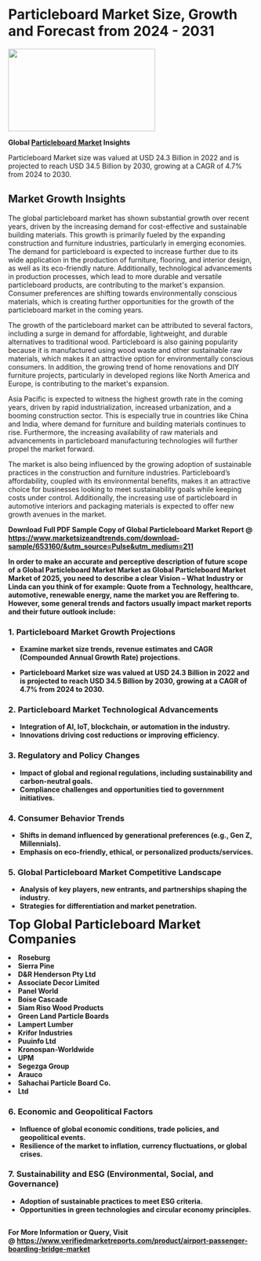 <H1>Particleboard Market Size, Growth and Forecast from 2024 - 2031</H1><img class="aligncenter size-medium wp-image-584254" src="https://thirdeyenews.in/wp-content/uploads/2024/09/Global-Market-Research-300x168.jpeg" alt="" width="300" height="168" /><p><strong>Global&nbsp;<a href="https://www.marketsizeandtrends.com/download-sample/653160/&amp;utm_source=Pulse&amp;utm_medium=211">Particleboard Market</a> Insights</strong></p><p>Particleboard Market size was valued at USD 24.3 Billion in 2022 and is projected to reach USD 34.5 Billion by 2030, growing at a CAGR of 4.7% from 2024 to 2030.</p><p><h2>Market Growth Insights</h2> <p>The global particleboard market has shown substantial growth over recent years, driven by the increasing demand for cost-effective and sustainable building materials. This growth is primarily fueled by the expanding construction and furniture industries, particularly in emerging economies. The demand for particleboard is expected to increase further due to its wide application in the production of furniture, flooring, and interior design, as well as its eco-friendly nature. Additionally, technological advancements in production processes, which lead to more durable and versatile particleboard products, are contributing to the market's expansion. Consumer preferences are shifting towards environmentally conscious materials, which is creating further opportunities for the growth of the particleboard market in the coming years.</p> <p><strong></strong></p> <p>The growth of the particleboard market can be attributed to several factors, including a surge in demand for affordable, lightweight, and durable alternatives to traditional wood. Particleboard is also gaining popularity because it is manufactured using wood waste and other sustainable raw materials, which makes it an attractive option for environmentally conscious consumers. In addition, the growing trend of home renovations and DIY furniture projects, particularly in developed regions like North America and Europe, is contributing to the market's expansion.</p> <p>Asia Pacific is expected to witness the highest growth rate in the coming years, driven by rapid industrialization, increased urbanization, and a booming construction sector. This is especially true in countries like China and India, where demand for furniture and building materials continues to rise. Furthermore, the increasing availability of raw materials and advancements in particleboard manufacturing technologies will further propel the market forward.</p> <p>The market is also being influenced by the growing adoption of sustainable practices in the construction and furniture industries. Particleboard’s affordability, coupled with its environmental benefits, makes it an attractive choice for businesses looking to meet sustainability goals while keeping costs under control. Additionally, the increasing use of particleboard in automotive interiors and packaging materials is expected to offer new growth avenues in the market.</p> <p><strong></p><p><span class=""><strong>Download Full PDF Sample Copy of Global Particleboard Market Report</strong> @ <a href="https://www.marketsizeandtrends.com/download-sample/653160/&amp;utm_source=Pulse&amp;utm_medium=211" target="_blank">https://www.marketsizeandtrends.com/download-sample/653160/&amp;utm_source=Pulse&amp;utm_medium=211</a></span></p><p>In order to make an accurate and perceptive description of future scope of a Global&nbsp;Particleboard Market Market as Global&nbsp;Particleboard Market Market of 2025, you need to describe a clear Vision &ndash; What Industry or Linda can you think of for example: Quote from a Technology, healthcare, automotive, renewable energy, name the market you are Reffering to. However, some general trends and factors usually impact market reports and their future outlook include:</p><h3>1.&nbsp;<strong>Particleboard Market Growth Projections</strong></h3><ul><li>Examine market size trends, revenue estimates and CAGR (Compounded Annual Growth Rate) projections.</li><li><p>Particleboard Market size was valued at USD 24.3 Billion in 2022 and is projected to reach USD 34.5 Billion by 2030, growing at a CAGR of 4.7% from 2024 to 2030.</p></li></ul><h3>2.&nbsp;<strong>Particleboard Market Technological Advancements</strong></h3><ul><li>Integration of AI, IoT, blockchain, or automation in the industry.</li><li>Innovations driving cost reductions or improving efficiency.</li></ul><h3>3.&nbsp;<strong>Regulatory and Policy Changes</strong></h3><ul><li>Impact of global and regional regulations, including sustainability and carbon-neutral goals.</li><li>Compliance challenges and opportunities tied to government initiatives.</li></ul><h3>4.&nbsp;<strong>Consumer Behavior Trends</strong></h3><ul><li>Shifts in demand influenced by generational preferences (e.g., Gen Z, Millennials).</li><li>Emphasis on eco-friendly, ethical, or personalized products/services.</li></ul><h3>5.&nbsp;<strong>Global Particleboard Market Competitive Landscape</strong></h3><ul><li>Analysis of key players, new entrants, and partnerships shaping the industry.</li><li>Strategies for differentiation and market penetration.</li></ul><p data-pm-slice="1 1 []"><span style="color: inherit; font-family: inherit; font-size: 25px;">Top Global Particleboard Market Companies</span></p><div class="" data-test-id=""><p><li>Roseburg</li><li> Sierra Pine</li><li> D&R Henderson Pty Ltd</li><li> Associate Decor Limited</li><li> Panel World</li><li> Boise Cascade</li><li> Siam Riso Wood Products</li><li> Green Land Particle Boards</li><li> Lampert Lumber</li><li> Krifor Industries</li><li> Puuinfo Ltd</li><li> Kronospan-Worldwide</li><li> UPM</li><li> Segezga Group</li><li> Arauco</li><li> Sahachai Particle Board Co.</li><li> Ltd</li></p></div><h3>6.&nbsp;<strong>Economic and Geopolitical Factors</strong></h3><ul><li>Influence of global economic conditions, trade policies, and geopolitical events.</li><li>Resilience of the market to inflation, currency fluctuations, or global crises.</li></ul><h3>7.&nbsp;<strong>Sustainability and ESG (Environmental, Social, and Governance)</strong></h3><ul><li>Adoption of sustainable practices to meet ESG criteria.</li><li>Opportunities in green technologies and circular economy principles.</li></ul><h2><strong style="font-size: 14px;">For More Information or Query, Visit @&nbsp;</strong><a style="background-color: #ffffff; font-size: 14px;" href="https://www.marketsizeandtrends.com/report/particleboard-market/" target="_blank">https://www.verifiedmarketreports.com/product/airport-passenger-boarding-bridge-market</a></h2>
